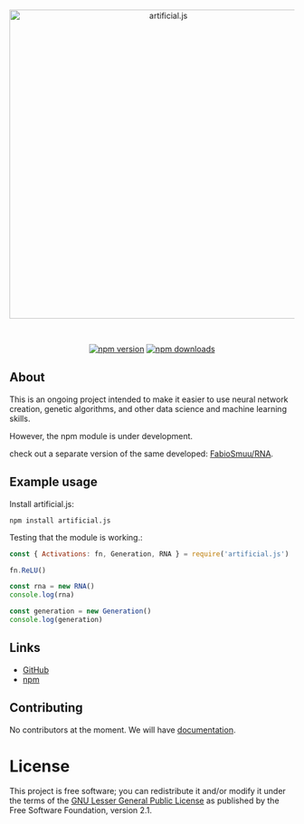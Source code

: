 <div align="center">
	<br />
	<p>
		<a href="#"><img src="https://cdn.discordapp.com/attachments/1035935582762844223/1056980288007319672/logo.svg" width="546" alt="artificial.js" /></a>
	</p>
	<br>
	<p>
		<a href="https://www.npmjs.com/package/artificial.js"><img src="https://img.shields.io/npm/v/artificial.js.svg?maxAge=3600" alt="npm version" /></a>
		<a href="https://www.npmjs.com/package/artificial.js"><img src="https://img.shields.io/npm/dt/artificial.js.svg?maxAge=3600" alt="npm downloads" /></a>
	</p>
</div>

## About

This is an ongoing project intended to make it easier to use neural network creation, genetic algorithms, and other data science and machine learning skills.

However, the npm module is under development.

check out a separate version of the same developed: [FabioSmuu/RNA](https://github.com/fabiosmuu/rna).

## Example usage

Install artificial.js:

```sh-session
npm install artificial.js
```

Testing that the module is working.:

```js
const { Activations: fn, Generation, RNA } = require('artificial.js')

fn.ReLU()

const rna = new RNA()
console.log(rna)

const generation = new Generation()
console.log(generation)
```

## Links

- [GitHub][github]
- [npm][npm]

## Contributing

No contributors at the moment.
We will have [documentation][docs]. 

# License

This project is free software; you can redistribute it and/or modify it under the terms of the [GNU Lesser General Public License][license] as published by the Free Software Foundation, version 2.1.

[license]: https://github.com/fabiosmuu/artificial.js/tree/main/LICENSE
[docs]: https://github.com/fabiosmuu/artificial.js/tree/main/docs
[github]: https://github.com/fabiosmuu/artificial.js
[npm]: https://www.npmjs.com/package/artificial.js

